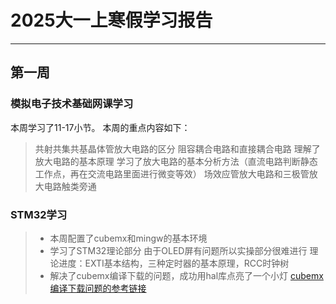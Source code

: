 # 2025大一上寒假学习报告

---

## 第一周

### 模拟电子技术基础网课学习

本周学习了11-17小节。
本周的重点内容如下：

>共射共集共基晶体管放大电路的区分
阻容耦合电路和直接耦合电路
理解了放大电路的基本原理
学习了放大电路的基本分析方法（直流电路判断静态工作点，再在交流电路里面进行微变等效）
场效应管放大电路和三极管放大电路触类旁通

### STM32学习

>- 本周配置了cubemx和mingw的基本环境
>- 学习了STM32理论部分
  由于OLED屏有问题所以实操部分很难进行
  理论进度：EXTI基本结构，三种定时器的基本原理，RCC时钟树
>- 解决了cubemx编译下载的问题，成功用hal库点亮了一个小灯
[cubemx编译下载问题的参考链接](https://blog.csdn.net/lzy_m/article/details/108019545)
